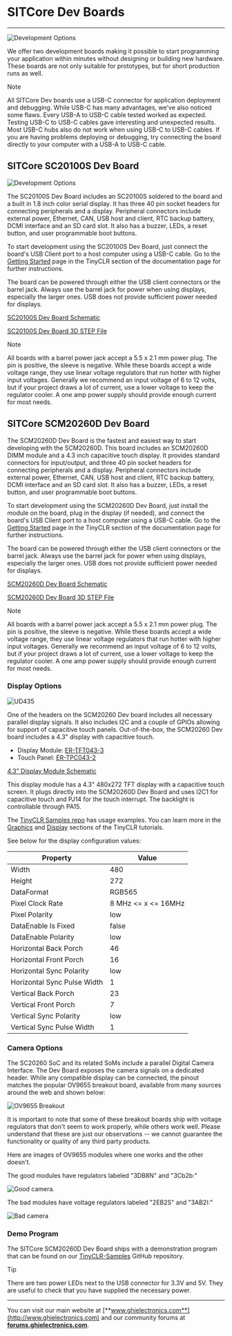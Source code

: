 # SITCore Dev Boards
---
![Development Options](images/sitcore-dev-boards.jpg)

We offer two development boards making it possible to start programming your application within minutes without designing or building new hardware. These boards are not only suitable for prototypes, but for short production runs as well.

> [!Note]
> All SITCore Dev boards use a USB-C connector for application deployment and debugging. While USB-C has many advantages, we've also noticed some flaws. Every USB-A to USB-C cable tested worked as expected. Testing USB-C to USB-C cables gave interesting and unexpected results. Most USB-C hubs also do not work when using USB-C to USB-C cables. If you are having problems deploying or debugging, try connecting the board directly to your computer with a USB-A to USB-C cable.

## SITCore SC20100S Dev Board
![Development Options](images/sc20100.jpg)

The SC20100S Dev Board includes an SC20100S soldered to the board and a built in 1.8 inch color serial display. It has three 40 pin socket headers for connecting peripherals and a display. Peripheral connectors include external power, Ethernet, CAN, USB host and client, RTC backup battery, DCMI interface and an SD card slot.  It also has a buzzer, LEDs, a reset button, and user programmable boot buttons.

To start development using the SC20100S Dev Board, just connect the board's USB Client port to a host computer using a USB-C cable. Go to the [Getting Started](../../software/tinyclr/getting-started.md) page in the TinyCLR section of the documentation page for further instructions.

The board can be powered through either the USB client connectors or the barrel jack. Always use the barrel jack for power when using displays, especially the larger ones. USB does not provide sufficient power needed for displays.

[SC20100S Dev Board Schematic](pdfs/sc20100s-dev-rev-c-schematic.pdf)

[SC20100S Dev Board 3D STEP File](http://files.ghielectronics.com/downloads/3D/SITCore/Dev/SC20100S%20Dev%20Rev%20C.step)

> [!Note]
> All boards with a barrel power jack accept a 5.5 x 2.1 mm power plug. The pin is positive, the sleeve is negative. While these boards accept a wide voltage range, they use linear voltage regulators that run hotter with higher input voltages. Generally we recommend an input voltage of 6 to 12 volts, but if your project draws a lot of current, use a lower voltage to keep the regulator cooler. A one amp power supply should provide enough current for most needs.

## SITCore SCM20260D Dev Board

The SCM20260D Dev Board is the fastest and easiest way to start developing with the SCM20260D. This board includes an SCM20260D DIMM module and a 4.3 inch capacitive touch display. It provides standard connectors for input/output, and three 40 pin socket headers for connecting peripherals and a display. Peripheral connectors include external power, Ethernet, CAN, USB host and client, RTC backup battery, DCMI interface and an SD card slot.  It also has a buzzer, LEDs, a reset button, and user programmable boot buttons.

To start development using the SCM20260D Dev Board, just install the module on the board, plug in the display (if needed), and connect the board's USB Client port to a host computer using a USB-C cable. Go to the [Getting Started](../../software/tinyclr/getting-started.md) page in the TinyCLR section of the documentation page for further instructions.

The board can be powered through either the USB client connectors or the barrel jack. Always use the barrel jack for power when using displays, especially the larger ones. USB does not provide sufficient power needed for displays.

[SCM20260D Dev Board Schematic](pdfs/scm20260d-dev-rev-c-schematic.pdf)

[SCM20260D Dev Board 3D STEP File](http://files.ghielectronics.com/downloads/3D/SITCore/Dev/SCM20260D%20Dev%20Rev%20C.step)


> [!Note]
> All boards with a barrel power jack accept a 5.5 x 2.1 mm power plug. The pin is positive, the sleeve is negative. While these boards accept a wide voltage range, they use linear voltage regulators that run hotter with higher input voltages. Generally we recommend an input voltage of 6 to 12 volts, but if your project draws a lot of current, use a lower voltage to keep the regulator cooler. A one amp power supply should provide enough current for most needs.

### Display Options
![UD435](images/ud435.jpg)

One of the headers on the SCM20260 Dev board includes all necessary parallel display signals. It also includes I2C and a couple of GPIOs allowing for support of capacitive touch panels. Out-of-the-box, the SCM20260 Dev board includes a 4.3" display with capacitive touch.

* Display Module: [ER-TFT043-3](https://www.buydisplay.com/)
* Touch Panel: [ER-TPC043-2](https://www.buydisplay.com/)

[4.3" Display Module Schematic](pdfs/ud435-rev-b-schematic.pdf)

This display module has a 4.3" 480x272 TFT display with a capacitive touch screen. It plugs directly into the SCM20260D Dev Board and uses I2C1 for capacitive touch and PJ14 for the touch interrupt. The backlight is controllable through PA15.

The [TinyCLR Samples repo](https://github.com/ghi-electronics/TinyCLR-Samples) has usage examples. You can learn more in the [Graphics](../../software/tinyclr/tutorials/graphics.md) and [Display](../../software/tinyclr/tutorials/displays.md) sections of the TinyCLR tutorials.

See below for the display configuration values:

Property | Value
---------|---------
Width | 480
Height | 272
DataFormat | RGB565
Pixel Clock Rate | 8 MHz <= x <= 16MHz
Pixel Polarity | low
DataEnable Is Fixed | false
DataEnable Polarity | low
Horizontal Back Porch | 46
Horizontal Front Porch | 16
Horizontal Sync Polarity | low
Horizontal Sync Pulse Width | 1
Vertical Back Porch | 23
Vertical Front Porch | 7
Vertical Sync Polarity | low
Vertical Sync Pulse Width | 1

### Camera Options

The SC20260 SoC and its related SoMs include a parallel Digital Camera Interface. The Dev Board exposes the camera signals on a dedicated header. While any compatible display can be connected, the pinout matches the popular OV9655 breakout board, available from many sources around the web and shown below:

![OV9655 Breakout](images/ov9655-breakout.jpg)

It is important to note that some of these breakout boards ship with voltage regulators that don't seem to work properly, while others work well. Please understand that these are just our observations -- we cannot guarantee the functionality or quality of any third party products.

Here are images of OV9655 modules where one works and the other doesn't.

The good modules have regulators labeled "3DB8N" and "3Cb2b:"

![Good camera](images/good-camera.jpg).

The bad modules have voltage regulators labeled "2EB2S" and "3AB2I:"

![Bad camera](images/bad-camera.jpg)




### Demo Program

The SITCore SCM20260D Dev Board ships with a demonstration program that can be found on our [TinyCLR-Samples](https://github.com/ghi-electronics/TinyCLR-Samples) GitHub repository.

> [!Tip]
> There are two power LEDs next to the USB connector for 3.3V and 5V. They are useful to check that you have supplied the necessary power.

***

You can visit our main website at [**www.ghielectronics.com**](http://www.ghielectronics.com) and our community forums at [**forums.ghielectronics.com**](https://forums.ghielectronics.com/).